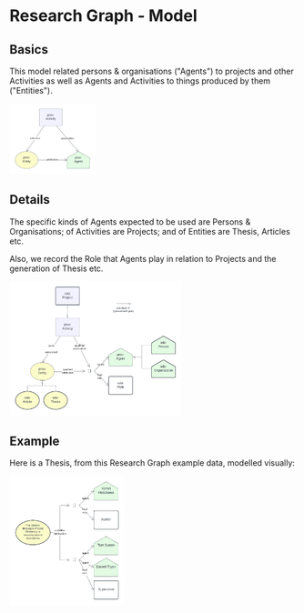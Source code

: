 # Research Graph - Model

## Basics

This model related persons & organisations ("Agents") to projects and other Activities as well as Agents and Activities to things produced by them ("Entities").

<div style="width:30%">

![](Overview.png)

</div>


## Details

The specific kinds of Agents expected to be used are Persons & Organisations; of Activities are Projects; and of Entities are Thesis, Articles etc.

Also, we record the Role that Agents play in relation to Projects and the generation of Thesis etc.

<div style="width:60%">

![](Details.png)

</div>

## Example

Here is a Thesis, from this Research Graph example data, modelled visually:

<div style="width:40%">

![](Example.png)

</div>
